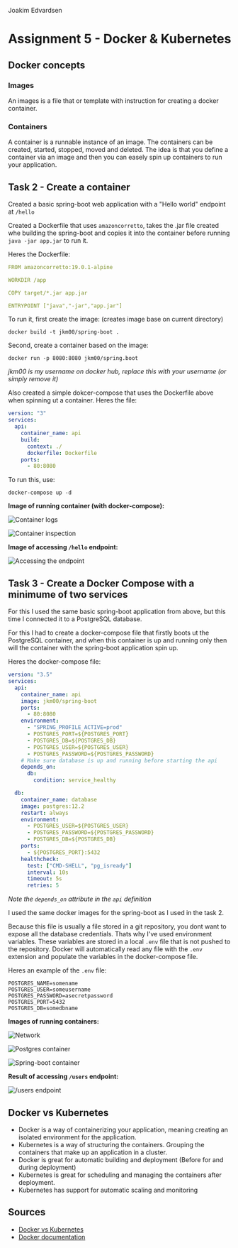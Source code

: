 Joakim Edvardsen

# Assignment 5 - Docker & Kubernetes

## Docker concepts

### Images

An images is a file that or template with instruction for creating a docker container.

### Containers

A container is a runnable instance of an image. The containers can be created, started, stopped, moved and deleted. The idea is that you define a container via an image and then you can easely spin up containers to run your application.

## Task 2 - Create a container

Created a basic spring-boot web application with a "Hello world" endpoint at `/hello`

Created a Dockerfile that uses `amazoncorretto`, takes the .jar file created whe building the spring-boot and copies it into the container before running `java -jar app.jar` to run it.

Heres the Dockerfile:

```yml
FROM amazoncorretto:19.0.1-alpine

WORKDIR /app

COPY target/*.jar app.jar

ENTRYPOINT ["java","-jar","app.jar"]
```

To run it, first create the image: (creates image base on current directory)

```
docker build -t jkm00/spring-boot .
```

Second, create a container based on the image:

```
docker run -p 8080:8080 jkm00/spring.boot
```

_jkm00 is my username on docker hub, replace this with your username (or simply remove it)_

Also created a simple dokcer-compose that uses the Dockerfile above when spinning ut a container. Heres the file:

```yml
version: "3"
services:
  api:
    container_name: api
    build:
      context: ./
      dockerfile: Dockerfile
    ports:
      - 80:8080
```

To run this, use:

```
docker-compose up -d
```

**Image of running container (with docker-compose):**

![Container logs](img/assignment-5-task-2-spring-boot-container-log.png)

![Container inspection](img/assignment-5-task-2-spring-boot-container-inspect.png)

**Image of accessing `/hello` endpoint:**

![Accessing the endpoint](img/assignment-5-task-2-spring-boot-container-endpoint.png)

## Task 3 - Create a Docker Compose with a minimume of two services

For this I used the same basic spring-boot application from above, but this time I connected it to a PostgreSQL database.

For this I had to create a docker-compose file that firstly boots ut the PostgreSQL container, and when this container is up and running only then will the container with the spring-boot application spin up.

Heres the docker-compose file:

```yaml
version: "3.5"
services:
  api:
    container_name: api
    image: jkm00/spring-boot
    ports:
      - 80:8080
    environment:
      - "SPRING_PROFILE_ACTIVE=prod"
      - POSTGRES_PORT=${POSTGRES_PORT}
      - POSTGRES_DB=${POSTGRES_DB}
      - POSTGRES_USER=${POSTGRES_USER}
      - POSTGRES_PASSWORD=${POSTGRES_PASSWORD}
    # Make sure database is up and running before starting the api
    depends_on:
      db:
        condition: service_healthy

  db:
    container_name: database
    image: postgres:12.2
    restart: always
    environment:
      - POSTGRES_USER=${POSTGRES_USER}
      - POSTGRES_PASSWORD=${POSTGRES_PASSWORD}
      - POSTGRES_DB=${POSTGRES_DB}
    ports:
      - ${POSTGRES_PORT}:5432
    healthcheck:
      test: ["CMD-SHELL", "pg_isready"]
      interval: 10s
      timeout: 5s
      retries: 5
```

_Note the `depends_on` attribute in the `api` definition_

I used the same docker images for the spring-boot as I used in the task 2.

Because this file is usually a file stored in a git repository, you dont want to expose all the database credentials. Thats why I've used environment variables. These variables are stored in a local `.env` file that is not pushed to the repository. Docker will automatically read any file with the `.env` extension and populate the variables in the docker-compose file.

Heres an example of the `.env` file:

```
POSTGRES_NAME=somename
POSTGRES_USER=someusername
POSTGRES_PASSWORD=asecretpassword
POSTGRES_PORT=5432
POSTGRES_DB=somedbname
```

**Images of running containers:**

![Network](img/assignment-5-task-3-docker-network.png)

![Postgres container](img/assignment-5-task-3-docker-postgres.png)

![Spring-boot container](img/assignment-5-task-3-docker-spring-boot.png)

**Result of accessing `/users` endpoint:**

![/users endpoint](img/assignment-5-task-3-users-endpoint.png)

## Docker vs Kubernetes

- Docker is a way of containerizing your application, meaning creating an isolated environment for the application.
- Kubernetes is a way of structuring the containers. Grouping the containers that make up an application in a cluster.
- Docker is great for automatic building and deployment (Before for and during deployment)
- Kubernetes is great for scheduling and managing the containers after deployment.
- Kubernetes has support for automatic scaling and monitoring

## Sources

- [Docker vs Kubernetes](https://www.youtube.com/watch?v=9_s3h_GVzZc&ab_channel=TechWorldwithNana)
- [Docker documentation](https://docs.docker.com/get-started/overview/)
